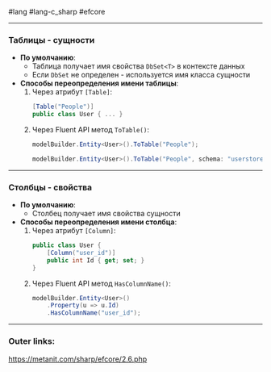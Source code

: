 #lang #lang-c_sharp #efcore 

---
### Таблицы - сущности
- **По умолчанию**:
  - Таблица получает имя свойства `DbSet<T>` в контексте данных
  - Если `DbSet` не определен - используется имя класса сущности
	<br>
- **Способы переопределения имени таблицы**:
	1. Через атрибут `[Table]`:
	    ```csharp
	    [Table("People")]
	    public class User { ... }
	    ```
	2. Через Fluent API метод `ToTable()`:
		```csharp
		modelBuilder.Entity<User>().ToTable("People");
		```
		```csharp
		modelBuilder.Entity<User>().ToTable("People", schema: "userstore");
		```
---
### Столбцы - свойства
- **По умолчанию**:
	- Столбец получает имя свойства сущности
- **Способы переопределения имени столбца**:
	1. Через атрибут `[Column]`:
		```csharp
		public class User {
			[Column("user_id")]
			public int Id { get; set; }
		}
		```
	2. Через Fluent API метод `HasColumnName()`:
		```csharp
		modelBuilder.Entity<User>()
			.Property(u => u.Id)
			.HasColumnName("user_id");
		```


---
### Outer links:
https://metanit.com/sharp/efcore/2.6.php